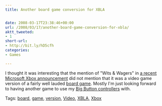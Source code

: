 ```yaml
---
title: Another board game conversion for XBLA


date: 2008-03-17T23:38:46+00:00
url: /2008/03/17/another-board-game-conversion-for-xbla/
aktt_tweeted:
- 1
short-url:
- http://bit.ly/hD5cfh
categories:
- Games

---
```

<div class='microid-mailto+http:sha1:f86b7b020e26260b683eca088cfbd20c48cd8092'>

I thought it was interesting that the mention of "Wits & Wagers" in <a href="http://gamerscoreblog.com/team/archive/2008/03/17/arcadepricesdownandtocome.aspx">a recent Microsoft Xbox announcement</a> did not mention that it was a video game version of a fairly well lauded <a href="http://www.witsandwagers.com/games/wits_and_wagers/">board game</a>. Mostly I'm just looking forward to having another game to use my <a href="http://www.xbox.com/en-US/games/s/sceneitlightscameraaction/">Big Button controllers</a> with.

</div>

<div class="st-post-tags">
Tags: <a href="http://www.cavort.org/tag/board/" title="board" rel="tag">board</a>, <a href="http://www.cavort.org/tag/game/" title="game" rel="tag">game</a>, <a href="http://www.cavort.org/tag/version/" title="version" rel="tag">version</a>, <a href="http://www.cavort.org/tag/video/" title="Video" rel="tag">Video</a>, <a href="http://www.cavort.org/tag/xbla/" title="XBLA" rel="tag">XBLA</a>, <a href="http://www.cavort.org/tag/xbox/" title="Xbox" rel="tag">Xbox</a><br />
</div>